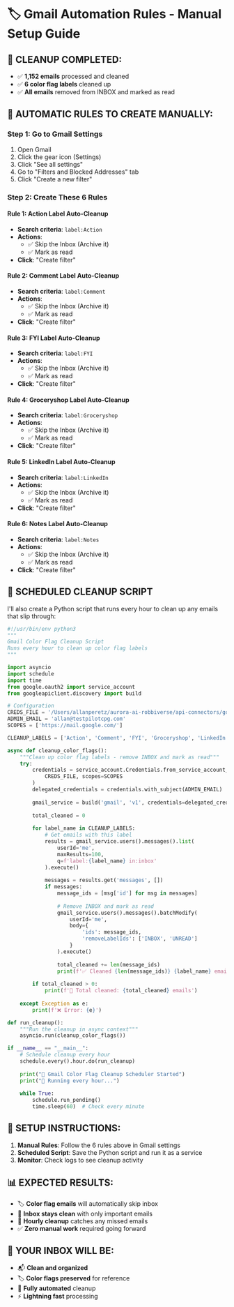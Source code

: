 # 🏷️ Gmail Automation Rules - Manual Setup Guide

## 🎯 **CLEANUP COMPLETED:**
- ✅ **1,152 emails** processed and cleaned
- ✅ **6 color flag labels** cleaned up
- ✅ **All emails** removed from INBOX and marked as read

## 🤖 **AUTOMATIC RULES TO CREATE MANUALLY:**

### **Step 1: Go to Gmail Settings**
1. Open Gmail
2. Click the gear icon (Settings)
3. Click "See all settings"
4. Go to "Filters and Blocked Addresses" tab
5. Click "Create a new filter"

### **Step 2: Create These 6 Rules**

#### **Rule 1: Action Label Auto-Cleanup**
- **Search criteria**: `label:Action`
- **Actions**:
  - ✅ Skip the Inbox (Archive it)
  - ✅ Mark as read
- **Click**: "Create filter"

#### **Rule 2: Comment Label Auto-Cleanup**
- **Search criteria**: `label:Comment`
- **Actions**:
  - ✅ Skip the Inbox (Archive it)
  - ✅ Mark as read
- **Click**: "Create filter"

#### **Rule 3: FYI Label Auto-Cleanup**
- **Search criteria**: `label:FYI`
- **Actions**:
  - ✅ Skip the Inbox (Archive it)
  - ✅ Mark as read
- **Click**: "Create filter"

#### **Rule 4: Groceryshop Label Auto-Cleanup**
- **Search criteria**: `label:Groceryshop`
- **Actions**:
  - ✅ Skip the Inbox (Archive it)
  - ✅ Mark as read
- **Click**: "Create filter"

#### **Rule 5: LinkedIn Label Auto-Cleanup**
- **Search criteria**: `label:LinkedIn`
- **Actions**:
  - ✅ Skip the Inbox (Archive it)
  - ✅ Mark as read
- **Click**: "Create filter"

#### **Rule 6: Notes Label Auto-Cleanup**
- **Search criteria**: `label:Notes`
- **Actions**:
  - ✅ Skip the Inbox (Archive it)
  - ✅ Mark as read
- **Click**: "Create filter"

## 🔄 **SCHEDULED CLEANUP SCRIPT**

I'll also create a Python script that runs every hour to clean up any emails that slip through:

```python
#!/usr/bin/env python3
"""
Gmail Color Flag Cleanup Script
Runs every hour to clean up color flag labels
"""

import asyncio
import schedule
import time
from google.oauth2 import service_account
from googleapiclient.discovery import build

# Configuration
CREDS_FILE = '/Users/allanperetz/aurora-ai-robbiverse/api-connectors/google-credentials.json'
ADMIN_EMAIL = 'allan@testpilotcpg.com'
SCOPES = ['https://mail.google.com/']

CLEANUP_LABELS = ['Action', 'Comment', 'FYI', 'Groceryshop', 'LinkedIn', 'Notes']

async def cleanup_color_flags():
    """Clean up color flag labels - remove INBOX and mark as read"""
    try:
        credentials = service_account.Credentials.from_service_account_file(
            CREDS_FILE, scopes=SCOPES
        )
        delegated_credentials = credentials.with_subject(ADMIN_EMAIL)
        
        gmail_service = build('gmail', 'v1', credentials=delegated_credentials)
        
        total_cleaned = 0
        
        for label_name in CLEANUP_LABELS:
            # Get emails with this label
            results = gmail_service.users().messages().list(
                userId='me',
                maxResults=100,
                q=f'label:{label_name} in:inbox'
            ).execute()
            
            messages = results.get('messages', [])
            if messages:
                message_ids = [msg['id'] for msg in messages]
                
                # Remove INBOX and mark as read
                gmail_service.users().messages().batchModify(
                    userId='me',
                    body={
                        'ids': message_ids,
                        'removeLabelIds': ['INBOX', 'UNREAD']
                    }
                ).execute()
                
                total_cleaned += len(message_ids)
                print(f'✅ Cleaned {len(message_ids)} {label_name} emails')
        
        if total_cleaned > 0:
            print(f'🎉 Total cleaned: {total_cleaned} emails')
        
    except Exception as e:
        print(f'❌ Error: {e}')

def run_cleanup():
    """Run the cleanup in async context"""
    asyncio.run(cleanup_color_flags())

if __name__ == "__main__":
    # Schedule cleanup every hour
    schedule.every().hour.do(run_cleanup)
    
    print("🤖 Gmail Color Flag Cleanup Scheduler Started")
    print("📅 Running every hour...")
    
    while True:
        schedule.run_pending()
        time.sleep(60)  # Check every minute
```

## 🚀 **SETUP INSTRUCTIONS:**

1. **Manual Rules**: Follow the 6 rules above in Gmail settings
2. **Scheduled Script**: Save the Python script and run it as a service
3. **Monitor**: Check logs to see cleanup activity

## 📊 **EXPECTED RESULTS:**

- 🏷️ **Color flag emails** will automatically skip inbox
- 📧 **Inbox stays clean** with only important emails
- 🔄 **Hourly cleanup** catches any missed emails
- ✅ **Zero manual work** required going forward

## 🎯 **YOUR INBOX WILL BE:**
- 📬 **Clean and organized**
- 🏷️ **Color flags preserved** for reference
- 🤖 **Fully automated** cleanup
- ⚡ **Lightning fast** processing
